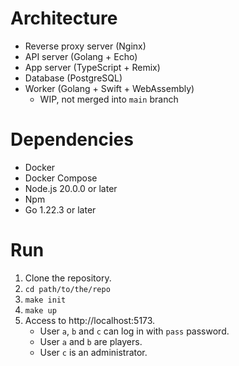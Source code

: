 # Architecture

* Reverse proxy server (Nginx)
* API server (Golang + Echo)
* App server (TypeScript + Remix)
* Database (PostgreSQL)
* Worker (Golang + Swift + WebAssembly)
    * WIP, not merged into `main` branch

# Dependencies

* Docker
* Docker Compose
* Node.js 20.0.0 or later
* Npm
* Go 1.22.3 or later

# Run

1. Clone the repository.
1. `cd path/to/the/repo`
1. `make init`
1. `make up`
1. Access to http://localhost:5173.
    * User `a`, `b` and `c` can log in with `pass` password.
    * User `a` and `b` are players.
    * User `c` is an administrator.
